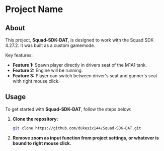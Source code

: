 # Project Name

## About

This project, **Squad-SDK-DAT**, is designed to work with the Squad SDK 4.27.2. It was built as a custom gamemode.

Key features:
- **Feature 1:** Spawn player directly in drivers seat of the M1A1 tank.
- **Feature 2:** Engine will be running.
- **Feature 3:** Player can switch between driver's seat and gunner's seat with right mouse click.

## Usage

To get started with **Squad-SDK-DAT**, follow the steps below:

1. **Clone the repository:**
   ```bash
   git clone https://github.com/dukesix144/Squad-SDK-DAT.git

2. **Remove zoom as input function from project settings, or whatever is bound to right mouse click.**
 
